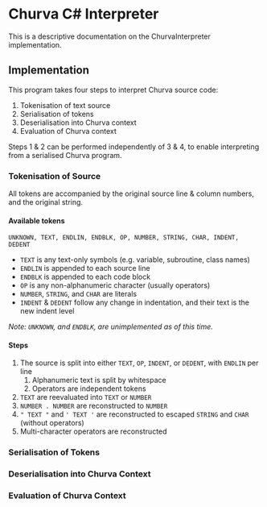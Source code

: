 # Churva C# Interpreter

This is a descriptive documentation on the ChurvaInterpreter implementation.

## Implementation

This program takes four steps to interpret Churva source code:

1. Tokenisation of text source
2. Serialisation of tokens
3. Deserialisation into Churva context
4. Evaluation of Churva context

Steps 1 & 2 can be performed independently of 3 & 4, to enable interpreting from a serialised Churva program.

### Tokenisation of Source

All tokens are accompanied by the original source line & column numbers, and the original string.

#### Available tokens

`UNKNOWN, TEXT, ENDLIN, ENDBLK, OP, NUMBER, STRING, CHAR, INDENT, DEDENT`

* `TEXT` is any text-only symbols (e.g. variable, subroutine, class names)
* `ENDLIN` is appended to each source line
* `ENDBLK` is appended to each code block
* `OP` is any non-alphanumeric character (usually operators)
* `NUMBER`, `STRING`, and `CHAR` are literals
* `INDENT` & `DEDENT` follow any change in indentation, and their text is the new indent level

*Note: `UNKNOWN`, and `ENDBLK`, are unimplemented as of this time.*

#### Steps

1. The source is split into either `TEXT`, `OP`, `INDENT`, or `DEDENT`, with `ENDLIN` per line
	1. Alphanumeric text is split by whitespace
	2. Operators are independent tokens
2. `TEXT` are reevaluated into `TEXT` or `NUMBER`
3. `NUMBER . NUMBER` are reconstructed to `NUMBER`
4. `" TEXT "` and `' TEXT '` are reconstructed to escaped `STRING` and `CHAR` (without operators)
5. Multi-character operators are reconstructed

### Serialisation of Tokens



### Deserialisation into Churva Context

### Evaluation of Churva Context
